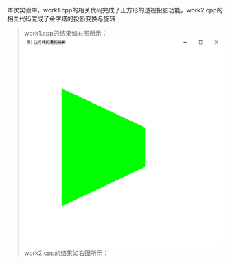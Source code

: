 本次实验中，work1.cpp的相关代码完成了正方形的透视投影功能，work2.cpp的相关代码完成了金字塔的投影变换与旋转
>work1.cpp的结果如右图所示：
![图片](https://github.com/TQY-tqy/Computer-Graphics-with-OpenGL/blob/main/%E5%9B%BE%E7%89%87/%E5%B1%8F%E5%B9%95%E6%88%AA%E5%9B%BE%202022-06-06%20004111.png)
>work2.cpp的结果如右图所示：
